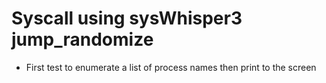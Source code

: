 # Syscall using sysWhisper3 jump_randomize 

- First test to enumerate a list of process names then print to the screen